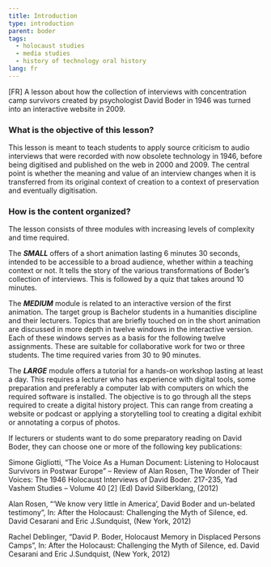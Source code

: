 ```yaml
---
title: Introduction
type: introduction
parent: boder
tags:
  - holocaust studies
  - media studies
  - history of technology oral history
lang: fr
---
```




[FR] A lesson about how the collection of interviews with concentration camp survivors created by psychologist David Boder in 1946 was turned into an interactive website in 2009.

<!-- more -->

### What is the objective of this lesson?

<!-- section-contents -->

This lesson is meant to teach students to apply source criticism to audio interviews that were recorded with now obsolete technology in 1946, before being digitised and published on the web in 2000 and 2009. The central point is whether the meaning and value of an interview changes when it is transferred from its original context of creation to a context of preservation and eventually digitisation.

<!-- section -->

### How is the content organized?

<!-- section-contents -->

The lesson consists of three modules with increasing levels of complexity and time required.

The ***SMALL*** offers of a short animation lasting 6 minutes 30 seconds, intended to be accessible to a broad audience, whether within a teaching context or not. It tells the story of the various transformations of Boder’s collection of interviews. This is followed by a quiz that takes around 10 minutes.

The ***MEDIUM*** module is related to an interactive version of the first animation. The target group is Bachelor students in a humanities discipline and their lecturers. Topics that are briefly touched on in the short animation are discussed in more depth in twelve windows in the interactive version. Each of these windows serves as a basis for the following twelve assignments. These are suitable for collaborative work for two or three students. The time required varies from 30 to 90 minutes.

The ***LARGE*** module offers a tutorial for a hands-on workshop lasting at least a day. This requires a lecturer who has experience with digital tools, some preparation and preferably a computer lab with computers on which the required software is installed. The objective is to go through all the steps required to create a digital history project. This can range from creating a website or podcast or applying a storytelling tool to creating a digital exhibit or annotating a corpus of photos.

If lecturers or students want to do some preparatory reading on David Boder, they can choose one or more of the following key publications:

Simone Gigliotti, “The Voice As a Human Document: Listening to Holocaust Survivors in Postwar Europe” – Review of Alan Rosen, The Wonder of Their Voices: The 1946 Holocaust Interviews of David Boder. 217-235, Yad Vashem Studies – Volume 40 [2] (Ed) David Silberklang, (2012)

Alan Rosen, “‘We know very little in America’, David Boder and un-belated testimony”, In: After the Holocaust: Challenging the Myth of Silence, ed. David Cesarani and Eric J.Sundquist, (New York, 2012)

Rachel Deblinger, “David P. Boder, Holocaust Memory in Displaced Persons Camps”, In: After the Holocaust: Challenging the Myth of Silence, ed. David Cesarani and Eric J.Sundquist, (New York, 2012)
